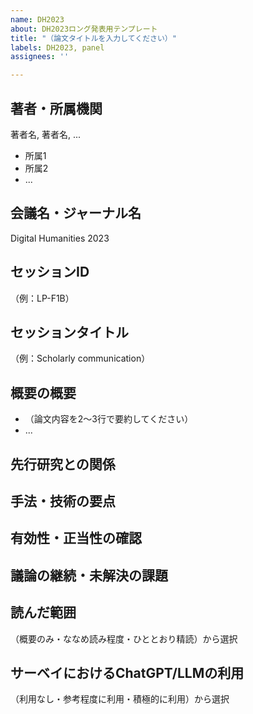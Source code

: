 ```yaml
---
name: DH2023
about: DH2023ロング発表用テンプレート
title: "（論文タイトルを入力してください）"
labels: DH2023, panel
assignees: ''

---
```

 
## 著者・所属機関
著者名, 著者名, ...
- 所属1
- 所属2
- ...

## 会議名・ジャーナル名  
Digital Humanities 2023
## セッションID
（例：LP-F1B）
## セッションタイトル
（例：Scholarly communication）

## 概要の概要
- （論文内容を2〜3行で要約してください）
- ...
## 先行研究との関係

## 手法・技術の要点

## 有効性・正当性の確認

## 議論の継続・未解決の課題

## 読んだ範囲
（概要のみ・ななめ読み程度・ひととおり精読）から選択
## サーベイにおけるChatGPT/LLMの利用
（利用なし・参考程度に利用・積極的に利用）から選択

